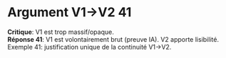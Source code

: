 # Argument V1→V2 41
**Critique**: V1 est trop massif/opaque.  
**Réponse 41**: V1 est volontairement brut (preuve IA). V2 apporte lisibilité.  
Exemple 41: justification unique de la continuité V1→V2.
